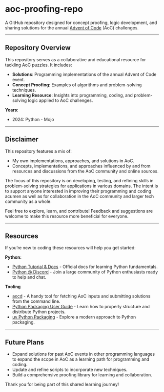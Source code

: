 # aoc-proofing-repo  
A GitHub repository designed for concept proofing, logic development, and sharing solutions for the annual [Advent of Code](https://adventofcode.com) (AoC) challenges.  

---

## Repository Overview  
This repository serves as a collaborative and educational resource for tackling AoC puzzles. It includes:  
- **Solutions**: Programming implementations of the annual Advent of Code event. 
- **Concept Proofing**: Examples of algorithms and problem-solving techniques. 
- **Learning Resource**: Insights into programming, coding, and problem-solving logic applied to AoC challenges.  

**Years:**
- 2024: Python - Mojo

---

## Disclaimer  
This repository features a mix of:
- My own implementations, approaches, and solutions in AoC. 
- Concepts, implementations, and approaches influenced by and from resources and discussions from the AoC community and online sources.  

The focus of this repository is on developing, testing, and refining skills in problem-solving strategies for applications in various domains. The intent is to support anyone interested in improving their programming and coding acumen as well as for collaboration in the AoC community and larger tech community as a whole.  

Feel free to explore, learn, and contribute! Feedback and suggestions are welcome to make this resource more beneficial for everyone.  

---

## Resources
If you’re new to coding these resources will help you get started:  

**Python:**
- [Python Tutorial & Docs](https://docs.python.org/3/) - Official docs for learning Python fundamentals.
- [Python @ Discord](https://discord.gg/python) - Join a large community of Python enthusiasts ready to help and chat.

**Tooling**
- [aocd](https://github.com/wimglenn/advent-of-code-data) - A handy tool for fetching AoC inputs and submitting solutions from the command line.
- [Python Packaging User Guide](https://packaging.python.org/en/latest/) - Learn how to properly structure and distribute Python projects.
- [uv Python Packaging](https://docs.astral.sh/uv/) - Explore a modern approach to Python packaging.

---

## Future Plans  
- Expand solutions for past AoC events in other programming languages to expand the scope in AoC as a learning path for programming and coding. 
- Update and refine scripts to incorporate new techniques. 
- Build a comprehensive proofing library for learning and collaboration. 


Thank you for being part of this shared learning journey! 
